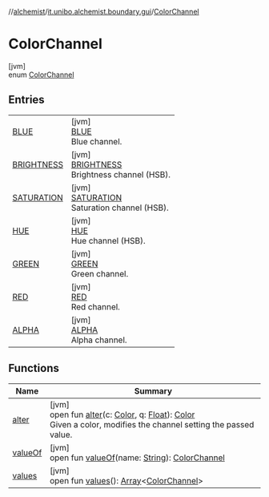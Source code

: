 //[alchemist](../../../index.md)/[it.unibo.alchemist.boundary.gui](../index.md)/[ColorChannel](index.md)

# ColorChannel

[jvm]\
enum [ColorChannel](index.md)

## Entries

| | |
|---|---|
| [BLUE](-b-l-u-e/index.md) | [jvm]<br>[BLUE](-b-l-u-e/index.md)<br>Blue channel. |
| [BRIGHTNESS](-b-r-i-g-h-t-n-e-s-s/index.md) | [jvm]<br>[BRIGHTNESS](-b-r-i-g-h-t-n-e-s-s/index.md)<br>Brightness channel (HSB). |
| [SATURATION](-s-a-t-u-r-a-t-i-o-n/index.md) | [jvm]<br>[SATURATION](-s-a-t-u-r-a-t-i-o-n/index.md)<br>Saturation channel (HSB). |
| [HUE](-h-u-e/index.md) | [jvm]<br>[HUE](-h-u-e/index.md)<br>Hue channel (HSB). |
| [GREEN](-g-r-e-e-n/index.md) | [jvm]<br>[GREEN](-g-r-e-e-n/index.md)<br>Green channel. |
| [RED](-r-e-d/index.md) | [jvm]<br>[RED](-r-e-d/index.md)<br>Red channel. |
| [ALPHA](-a-l-p-h-a/index.md) | [jvm]<br>[ALPHA](-a-l-p-h-a/index.md)<br>Alpha channel. |

## Functions

| Name | Summary |
|---|---|
| [alter](alter.md) | [jvm]<br>open fun [alter](alter.md)(c: [Color](https://docs.oracle.com/javase/8/docs/api/java/awt/Color.html), q: [Float](https://kotlinlang.org/api/latest/jvm/stdlib/kotlin/-float/index.html)): [Color](https://docs.oracle.com/javase/8/docs/api/java/awt/Color.html)<br>Given a color, modifies the channel setting the passed value. |
| [valueOf](value-of.md) | [jvm]<br>open fun [valueOf](value-of.md)(name: [String](https://docs.oracle.com/javase/8/docs/api/java/lang/String.html)): [ColorChannel](index.md) |
| [values](values.md) | [jvm]<br>open fun [values](values.md)(): [Array](https://kotlinlang.org/api/latest/jvm/stdlib/kotlin/-array/index.html)<[ColorChannel](index.md)> |
